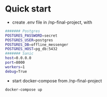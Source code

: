 # Quick start
- create .env file in /np-final-project, with
```sh
####### Postgres
POSTGRES_PASSWORD=secret
POSTGRES_USER=postgres
POSTGRES_DB=offline_messenger
POSTGRES_HOST=pg_db:5432
####### Sanic
host=0.0.0.0
port=8000
workers=1
debug=True
```
- start docker-compose from /np-final-project
```sh
docker-compose up
```

